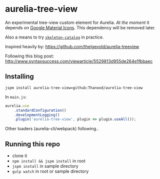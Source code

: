 # aurelia-tree-view

An experimental tree-view custom element for Aurelia.
*At the moment* it depends on [Google Material Icons](https://design.google.com/icons/).
This dependency will be removed later.

Also a means to try [`skeleton-catalog`](https://github.com/aurelia-ui-toolkits/skeleton-catalog) in practice.

Inspired heavily by: https://github.com/thelgevold/aurelia-treeview

Following this blog post: http://www.syntaxsuccess.com/viewarticle/5529813d955de264e1fbbaec

## Installing

`jspm install aurelia-tree-view=github:Thanood/aurelia-tree-view`

In `main.js`:

```javascript
aurelia.use
    .standardConfiguration()
    .developmentLogging()
    .plugin('aurelia-tree-view', plugin => plugin.useAll());
```

Other loaders (aurelia-cli/webpack) following..

## Running this repo

* clone it
* `npm install && jspm install` in root
* `jspm install` in sample directory
* `gulp watch` in root or sample directory
